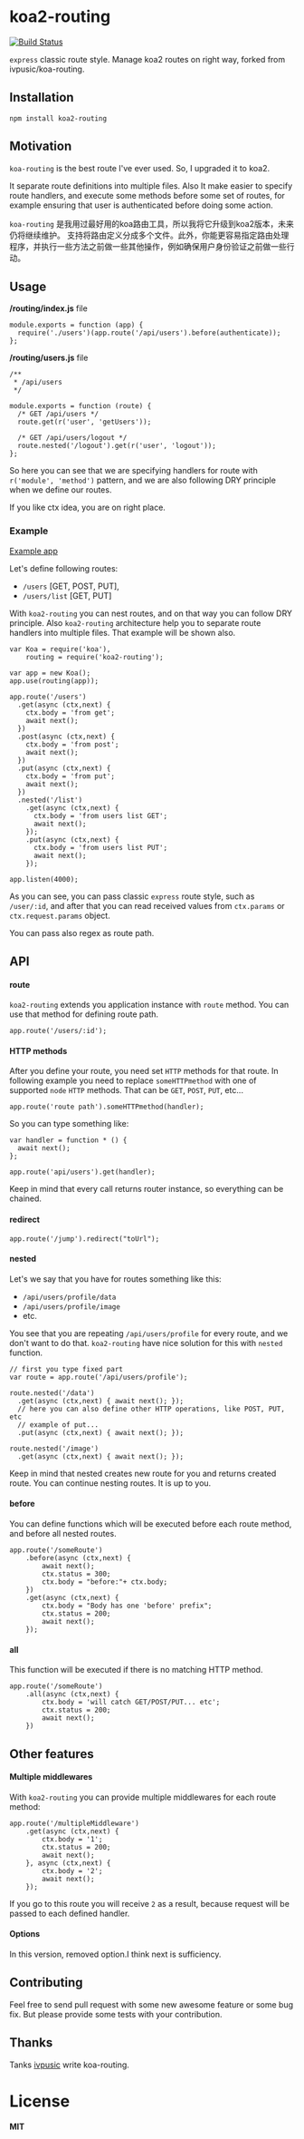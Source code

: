 koa2-routing
================

[![Build Status](https://travis-ci.org/hanrea/koa2-routing.svg?branch=master)](https://travis-ci.org/hanrea/koa2-routing)

``express`` classic route style.
Manage koa2 routes on right way, forked from ivpusic/koa-routing.


## Installation
```
npm install koa2-routing
```

## Motivation
`koa-routing` is the best route I've ever used. So, I upgraded it to koa2.

It separate route definitions into multiple files. Also It  make easier to specify route handlers, and execute some methods before some set of routes, for example ensuring that user is authenticated before doing some action.

`koa-routing` 是我用过最好用的koa路由工具，所以我将它升级到koa2版本，未来仍将继续维护。
支持将路由定义分成多个文件。此外，你能更容易指定路由处理程序，并执行一些方法之前做一些其他操作，例如确保用户身份验证之前做一些行动。

## Usage

**/routing/index.js** file
```
module.exports = function (app) {
  require('./users')(app.route('/api/users').before(authenticate));
};
```

**/routing/users.js** file
```
/**
 * /api/users
 */

module.exports = function (route) {
  /* GET /api/users */
  route.get(r('user', 'getUsers'));

  /* GET /api/users/logout */
  route.nested('/logout').get(r('user', 'logout'));
};
```

So here you can see that we are specifying handlers for route with ``r('module', 'method')`` pattern, and we are also following DRY principle when we define our routes.

If you like ctx idea, you are on right place.

### Example

[Example app](https://github.com/hanrea/koa2-routing/blob/master/examples/app.js)

Let's define following routes:
- ``/users`` [GET, POST, PUT],
- ``/users/list`` [GET, PUT]

With ``koa2-routing`` you can nest routes, and on that way you can follow DRY principle.
Also ``koa2-routing`` architecture help you to separate route handlers into multiple files. That example will be shown also.

```
var Koa = require('koa'),
	routing = require('koa2-routing');

var app = new Koa();
app.use(routing(app));

app.route('/users')
  .get(async (ctx,next) {
    ctx.body = 'from get';
    await next();
  })
  .post(async (ctx,next) {
    ctx.body = 'from post';
    await next();
  })
  .put(async (ctx,next) {
    ctx.body = 'from put';
    await next();
  })
  .nested('/list')
    .get(async (ctx,next) {
      ctx.body = 'from users list GET';
      await next();
    });
    .put(async (ctx,next) {
      ctx.body = 'from users list PUT';
      await next();
    });

app.listen(4000);
```

As you can see, you can pass classic ``express`` route style, such as ``/user/:id``, and after that you can read received values from ``ctx.params`` or ``ctx.request.params`` object.

You can pass also regex as route path.




## API

#### route
``koa2-routing`` extends you application instance with ``route`` method.
You can use that method for defining route path.

```
app.route('/users/:id');
```

#### HTTP methods

After you define your route, you need set ``HTTP`` methods for that route.
In following example you need to replace ``someHTTPmethod`` with one of supported
``node`` ``HTTP`` methods. That can be ``GET``, ``POST``, ``PUT``, etc...

```
app.route('route path').someHTTPmethod(handler);
```

So you can type something like:
```
var handler = function * () {
  await next();
};

app.route('api/users').get(handler);
```

Keep in mind that every call returns router instance, so everything can be chained.

#### redirect

```
app.route('/jump').redirect("toUrl");
```

#### nested

Let's we say that you have for routes something like this:
- ``/api/users/profile/data``
- ``/api/users/profile/image``
- etc.

You see that you are repeating ``/api/users/profile`` for every route, and we don't want to do that.
``koa2-routing`` have nice solution for this with ``nested`` function.

```
// first you type fixed part
var route = app.route('/api/users/profile');

route.nested('/data')
  .get(async (ctx,next) { await next(); });
  // here you can also define other HTTP operations, like POST, PUT, etc
  // example of put...
  .put(async (ctx,next) { await next(); });

route.nested('/image')
  .get(async (ctx,next) { await next(); });
```

Keep in mind that nested creates new route for you and returns created route. You can continue nesting routes. It is up to you.

#### before

You can define functions which will be executed before each route method, and before all nested routes.
```
app.route('/someRoute')
	.before(async (ctx,next) {
		await next();
		ctx.status = 300;
        ctx.body = "before:"+ ctx.body;
	})
	.get(async (ctx,next) {
		ctx.body = "Body has one 'before' prefix";
		ctx.status = 200;
		await next();
	});
```


#### all

This function will be executed if there is no matching HTTP method.
```
app.route('/someRoute')
	.all(async (ctx,next) {
		ctx.body = 'will catch GET/POST/PUT... etc';
		ctx.status = 200;
		await next();
	})
```

## Other features

#### Multiple middlewares

With ``koa2-routing`` you can provide multiple middlewares for each route method:
```
app.route('/multipleMiddleware')
	.get(async (ctx,next) {
		ctx.body = '1';
		ctx.status = 200;
		await next();
	}, async (ctx,next) {
		ctx.body = '2';
		await next();
	});
```

If you go to this route you will receive ``2`` as a result, because request will be passed
to each defined handler.

#### Options

   In this version, removed option.I think next is sufficiency.

## Contributing

Feel free to send pull request with some new awesome feature or some bug fix.
But please provide some tests with your contribution.

## Thanks

  Tanks [ivpusic](https://gemnasium.com/ivpusic/) write koa-routing.

# License
**MIT**
